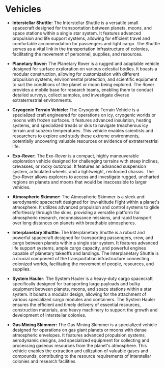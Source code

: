 # Vehicles

- **Interstellar Shuttle:** The Interstellar Shuttle is a versatile small spacecraft designed for transportation between planets, moons, and space stations within a single star system. It features advanced propulsion and life support systems, allowing for efficient travel and comfortable accommodation for passengers and light cargo. The Shuttle serves as a vital link in the transportation infrastructure of colonies, facilitating the movement of personnel, supplies, and resources.

- **Planetary Rover:** The Planetary Rover is a rugged and adaptable vehicle designed for surface exploration on various celestial bodies. It boasts a modular construction, allowing for customization with different propulsion systems, environmental protection, and scientific equipment to suit the conditions of the planet or moon being explored. The Rover provides a mobile base for research teams, enabling them to conduct detailed surveys, collect samples, and investigate diverse extraterrestrial environments.

- **Cryogenic Terrain Vehicle:** The Cryogenic Terrain Vehicle is a specialized craft engineered for operations on icy, cryogenic worlds or moons with frozen surfaces. It features advanced insulation, heating systems, and specialized treads or skis to navigate treacherous icy terrain and subzero temperatures. This vehicle enables scientists and researchers to explore and study these extreme environments, potentially uncovering valuable resources or evidence of extraterrestrial life.

- **Exo-Rover:** The Exo-Rover is a compact, highly maneuverable exploration vehicle designed for challenging terrains with steep inclines, crevasses, or rocky outcrops. It features an advanced suspension system, articulated wheels, and a lightweight, reinforced chassis. The Exo-Rover allows explorers to access and investigate rugged, uncharted regions on planets and moons that would be inaccessible to larger vehicles.

- **Atmospheric Skimmer:** The Atmospheric Skimmer is a sleek and aerodynamic spacecraft designed for low-altitude flight within a planet's atmosphere. It utilizes advanced propulsion and control systems to glide effortlessly through the skies, providing a versatile platform for atmospheric research, reconnaissance missions, and rapid transport over long distances on planets with breathable atmospheres.

- **Interplanetary Shuttle:** The Interplanetary Shuttle is a robust and powerful spacecraft designed for transporting passengers, crew, and cargo between planets within a single star system. It features advanced life support systems, ample cargo capacity, and powerful engines capable of planetary takeoffs and landings. The Interplanetary Shuttle is a crucial component of the transportation infrastructure connecting colonized worlds, facilitating the movement of people, resources, and supplies.

- **System Hauler:** The System Hauler is a heavy-duty cargo spacecraft specifically designed for transporting large payloads and bulky equipment between planets, moons, and space stations within a star system. It boasts a modular design, allowing for the attachment of various specialized cargo modules and containers. The System Hauler ensures the efficient and timely delivery of essential resources, construction materials, and heavy machinery to support the growth and development of interstellar colonies.

- **Gas Mining Skimmer:** The Gas Mining Skimmer is a specialized vehicle designed for operations on gas giant planets or moons with dense atmospheric envelopes. It features advanced propulsion systems, aerodynamic designs, and specialized equipment for collecting and processing gaseous resources from the planet's atmosphere. This vehicle enables the extraction and utilization of valuable gases and compounds, contributing to the resource requirements of interstellar colonies and research facilities.

